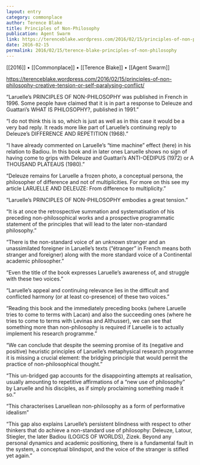 ```yaml
---
layout: entry
category: commonplace
author: Terence Blake
title: Principles of Non-Philosophy
publication: Agent Swarm
link: https://terenceblake.wordpress.com/2016/02/15/principles-of-non-philosophy-creative-tension-or-self-paralysing-conflict/
date: 2016-02-15
permalink: 2016/02/15/terence-blake-principles-of-non-philosophy
---
```


[[2016]] • [[Commonplace]] • [[Terence Blake]] • [[Agent Swarm]]

https://terenceblake.wordpress.com/2016/02/15/principles-of-non-philosophy-creative-tension-or-self-paralysing-conflict/

“Laruelle’s PRINCIPLES OF NON-PHILOSOPHY was published in French in 1996. Some people have claimed that it is in part a response to Deleuze and Guattari’s WHAT IS PHILOSOPHY?, published in 1991.”

“I do not think this is so, which is just as well as in this case it would be a very bad reply. It reads more like part of Laruelle’s continuing reply to Deleuze’s DIFFERENCE AND REPETITION (1968).”

“I have already commented on Laruelle’s “time machine” effect (here) in his relation to Badiou. In this book and in later ones Laruelle shows no sign of having come to grips with Deleuze and Guattari’s ANTI-OEDIPUS (1972) or A THOUSAND PLATEAUS (1980).”

“Deleuze remains for Laruelle a frozen photo, a conceptual persona, the philosopher of difference and not of multiplicities. For more on this see my article LARUELLE AND DELEUZE: From difference to multiplicity.”

“Laruelle’s PRINCIPLES OF NON-PHILOSOPHY embodies a great tension.”

“It is at once the retrospective summation and systematisation of his preceding non-philosophical works and a prospective programmatic statement of the principles that will lead to the later non-standard philosophy.”

“There is the non-standard voice of an unknown stranger and an unassimilated foreigner in Laruelle’s texts (“étranger” in French means both stranger and foreigner) along with the more standard voice of a Continental academic philosopher.”

“Even the title of the book expresses Laruelle’s awareness of, and struggle with these two voices.”

“Laruelle’s appeal and continuing relevance lies in the difficult and conflicted harmony (or at least co-presence) of these two voices.”

“Reading this book and the immediately preceding books (where Laruelle tries to come to terms with Lacan) and also the succeeding ones (where he tries to come to terms with Levinas and Althusser), we can see that something more than non-philosophy is required if Laruelle is to actually implement his research programme.”

“We can conclude that despite the seeming promise of its (negative and positive) heuristic principles of Laruelle’s metaphysical research programme it is missing a crucial element: the bridging principle that would permit the practice of non-philosophical thought.”

“This un-bridged gap accounts for the disappointing attempts at realisation, usually amounting to repetitive affirmations of a “new use of philosophy”  by Laruelle and his disciples, as if simply proclaiming something made it so.”

“This characterises Laruellean non-philosophy as a form of performative idealism”

“This gap also explains Laruelle’s persistent blindness with respect to other thinkers that do achieve a non-standard use of philosophy: Deleuze, Latour, Stiegler, the later Badiou (LOGICS OF WORLDS), Zizek. Beyond any personal dynamics and academic positioning, there is a fundamental fault in the system, a conceptual blindspot, and the voice of the stranger is stifled yet again.”

